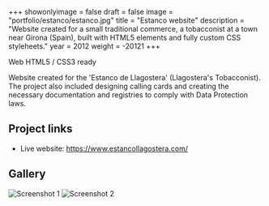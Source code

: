 +++
showonlyimage = false
draft = false
image = "portfolio/estanco/estanco.jpg"
title = "Estanco website"
description = "Website created for a small traditional commerce, a tobacconist at a town near Girona (Spain), built with HTML5 elements and fully custom CSS styleheets."
year = 2012
weight = -20121
+++

Web HTML5 / CSS3 ready

Website created for the 'Estanco de Llagostera' (Llagostera's Tobacconist). The project also included designing calling cards and creating the necessary documentation and registries to comply with Data Protection laws.

## Project links

* Live website: https://www.estancollagostera.com/

## Gallery

 ![Screenshot 1](/portfolio/estanco/screen1.jpg)
 ![Screenshot 2](/portfolio/estanco/screen2.jpg)
